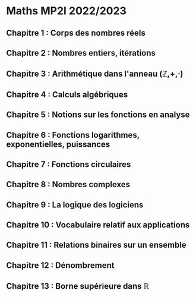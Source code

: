# Maths MP2I 2022/2023

## Chapitre 1 : Corps des nombres réels

## Chapitre 2 : Nombres entiers, itérations

## Chapitre 3 : Arithmétique dans l'anneau (ℤ,+,⋅)

## Chapitre 4 : Calculs algébriques

## Chapitre 5 : Notions sur les fonctions en analyse

## Chapitre 6 : Fonctions logarithmes, exponentielles, puissances

## Chapitre 7 : Fonctions circulaires

## Chapitre 8 : Nombres complexes

## Chapitre 9 : La logique des logiciens

## Chapitre 10 : Vocabulaire relatif aux applications

## Chapitre 11 : Relations binaires sur un ensemble

## Chapitre 12 : Dénombrement

## Chapitre 13 : Borne supérieure dans ℝ


